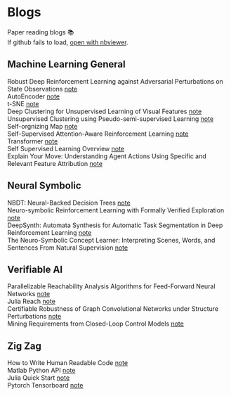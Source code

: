 # Blogs
Paper reading blogs 📚  
If github fails to load, [open with nbviewer](https://nbviewer.jupyter.org/github/ZikangXiong/blogs/tree/main/).  

## Machine Learning General
Robust Deep Reinforcement Learning against Adversarial Perturbations on State Observations [note](notebooks/Machine%20Learning%20General/huang_robustRL_nips20.ipynb)  
AutoEncoder [note](notebooks/Machine%20Learning%20General/autoencoder.ipynb)  
t-SNE [note](notebooks/Machine%20Learning%20General/t-sne.ipynb)  
Deep Clustering for Unsupervised Learning of Visual Features [note](notebooks/Machine%20Learning%20General/deep_clustering.ipynb)  
Unsupervised Clustering using Pseudo-semi-supervised Learning [note](notebooks/Machine%20Learning%20General/unsupervised_claustering_pseudo-semi-supervied_learning.ipynb)  
Self-orgnizing Map [note](notebooks/Machine%20Learning%20General/self_orgnizing_map.ipynb)  
Self-Supervised Attention-Aware Reinforcement Learning  [note](notebooks/Machine%20Learning%20General/self_supervised_attention_aware_RL.ipynb)  
Transformer [note](notebooks/Machine%20Learning%20General/transformer.ipynb)  
Self Supervised Learning Overview [note](notebooks/Machine%20Learning%20General/self-supervised-learning-overview.ipynb)  
Explain Your Move: Understanding Agent Actions Using Specific and Relevant Feature Attribution  [note](notebooks/Machine%20Learning%20General/SARAF.ipynb)  
## Neural Symbolic
NBDT: Neural-Backed Decision Trees [note](notebooks/Neural%20Symbolic/NBDT.ipynb)  
Neuro-symbolic Reinforcement Learning with Formally Verified Exploration [note](notebooks/Neural%20Symbolic/greg_neurosymbolic_nips20.ipynb)  
DeepSynth: Automata Synthesis for Automatic Task Segmentation in Deep Reinforcement Learning  [note](notebooks/Neural%20Symbolic/deepsynth.ipynb)  
The Neuro-Symbolic Concept Learner: Interpreting Scenes, Words, and Sentences From Natural Supervision [note](notebooks/Neural%20Symbolic/mao_neurosymbolic_ICLR2019.ipynb)  
## Verifiable AI
Parallelizable Reachability Analysis Algorithms for Feed-Forward Neural Networks [note](notebooks/Verifiable%20AI/polyhedron.ipynb)  
Julia Reach [note](notebooks/Verifiable%20AI/julia_reach.ipynb)  
Certifiable Robustness of Graph Convolutional Networks under Structure Perturbations [note](notebooks/Verifiable%20AI/daniel_certifiable_kdd20.ipynb)  
Mining Requirements from Closed-Loop Control Models [note](notebooks/Verifiable%20AI/mining_requirements.ipynb)  
## Zig Zag
How to Write Human Readable Code [note](notebooks/Zig%20Zag/human_readable_code.ipynb)  
Matlab Python API [note](notebooks/Zig%20Zag/matlab_python_api.ipynb)  
Julia Quick Start [note](notebooks/Zig%20Zag/julia_quick_start.ipynb)  
Pytorch Tensorboard [note](notebooks/Zig%20Zag/torch_tensorboard.ipynb)  
